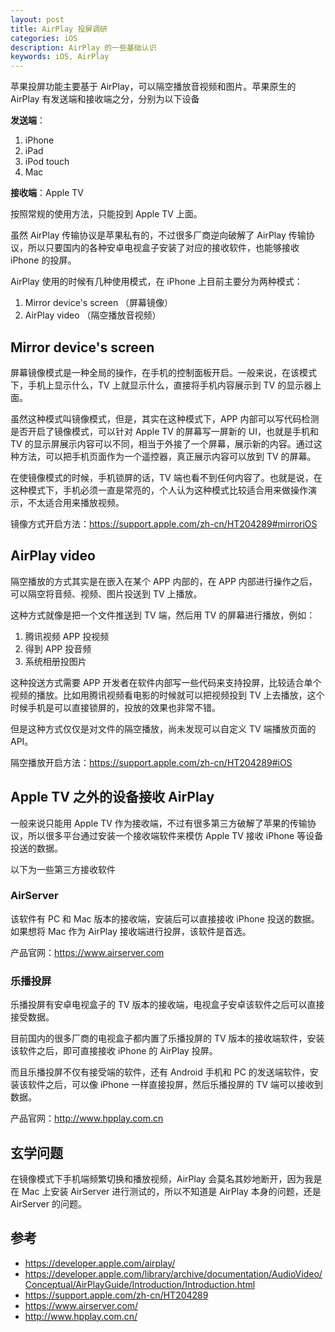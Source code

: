 ```yaml
---
layout: post
title: AirPlay 投屏调研
categories: iOS
description: AirPlay 的一些基础认识
keywords: iOS, AirPlay
---
```


苹果投屏功能主要基于 AirPlay，可以隔空播放音视频和图片。苹果原生的 AirPlay 有发送端和接收端之分，分别为以下设备

**发送端**：

1. iPhone
2. iPad
3. iPod touch
4. Mac

**接收端**：Apple TV

按照常规的使用方法，只能投到 Apple TV 上面。

虽然 AirPlay 传输协议是苹果私有的，不过很多厂商逆向破解了 AirPlay 传输协议，所以只要国内的各种安卓电视盒子安装了对应的接收软件，也能够接收 iPhone 的投屏。

AirPlay 使用的时候有几种使用模式，在 iPhone 上目前主要分为两种模式：

1. Mirror device's screen （屏幕镜像）
2. AirPlay video （隔空播放音视频）

## Mirror device's screen

屏幕镜像模式是一种全局的操作，在手机的控制面板开启。一般来说，在该模式下，手机上显示什么，TV 上就显示什么，直接将手机内容展示到 TV 的显示器上面。

虽然这种模式叫镜像模式，但是，其实在这种模式下，APP 内部可以写代码检测是否开启了镜像模式，可以针对 Apple TV 的屏幕写一屏新的 UI，也就是手机和 TV 的显示屏展示内容可以不同，相当于外接了一个屏幕，展示新的内容。通过这种方法，可以把手机页面作为一个遥控器，真正展示内容可以放到 TV 的屏幕。

在使镜像模式的时候，手机锁屏的话，TV 端也看不到任何内容了。也就是说，在这种模式下，手机必须一直是常亮的，个人认为这种模式比较适合用来做操作演示，不太适合用来播放视频。

镜像方式开启方法：<https://support.apple.com/zh-cn/HT204289#mirroriOS>

## AirPlay video

隔空播放的方式其实是在嵌入在某个 APP 内部的，在 APP 内部进行操作之后，可以隔空将音频、视频、图片投送到 TV 上播放。

这种方式就像是把一个文件推送到 TV 端，然后用 TV 的屏幕进行播放，例如：

1. 腾讯视频 APP 投视频
2. 得到 APP 投音频
3. 系统相册投图片

这种投送方式需要 APP 开发者在软件内部写一些代码来支持投屏，比较适合单个视频的播放。比如用腾讯视频看电影的时候就可以把视频投到 TV 上去播放，这个时候手机是可以直接锁屏的，投放的效果也非常不错。

但是这种方式仅仅是对文件的隔空播放，尚未发现可以自定义 TV 端播放页面的 API。

隔空播放开启方法：<https://support.apple.com/zh-cn/HT204289#iOS>

## Apple TV 之外的设备接收 AirPlay

一般来说只能用 Apple TV 作为接收端，不过有很多第三方破解了苹果的传输协议，所以很多平台通过安装一个接收端软件来模仿 Apple TV 接收 iPhone 等设备投送的数据。

以下为一些第三方接收软件

### AirServer

该软件有 PC 和 Mac 版本的接收端，安装后可以直接接收 iPhone 投送的数据。如果想将 Mac 作为 AirPlay 接收端进行投屏，该软件是首选。
 
产品官网：<https://www.airserver.com> 

### 乐播投屏

乐播投屏有安卓电视盒子的 TV 版本的接收端，电视盒子安卓该软件之后可以直接接受数据。

目前国内的很多厂商的电视盒子都内置了乐播投屏的 TV 版本的接收端软件，安装该软件之后，即可直接接收 iPhone 的 AirPlay 投屏。

而且乐播投屏不仅有接受端的软件，还有 Android 手机和 PC 的发送端软件，安装该软件之后，可以像 iPhone 一样直接投屏，然后乐播投屏的 TV 端可以接收到数据。

产品官网：<http://www.hpplay.com.cn>

## 玄学问题

在镜像模式下手机端频繁切换和播放视频，AirPlay 会莫名其妙地断开，因为我是在 Mac 上安装 AirServer 进行测试的，所以不知道是 AirPlay 本身的问题，还是 AirServer 的问题。

## 参考

* <https://developer.apple.com/airplay/>
* <https://developer.apple.com/library/archive/documentation/AudioVideo/Conceptual/AirPlayGuide/Introduction/Introduction.html>
* <https://support.apple.com/zh-cn/HT204289>
* <https://www.airserver.com/>
* <http://www.hpplay.com.cn/>
